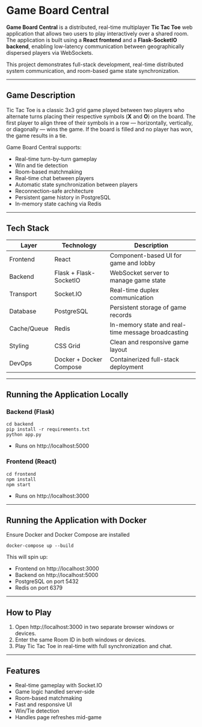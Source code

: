 # Game Board Central 

**Game Board Central** is a distributed, real-time multiplayer **Tic Tac Toe** web application that allows two users to play interactively over a shared room. The application is built using a **React frontend** and a **Flask-SocketIO backend**, enabling low-latency communication between geographically dispersed players via WebSockets.

This project demonstrates full-stack development, real-time distributed system communication, and room-based game state synchronization.

---

## Game Description

Tic Tac Toe is a classic 3x3 grid game played between two players who alternate turns placing their respective symbols (**X** and **O**) on the board. The first player to align three of their symbols in a row — horizontally, vertically, or diagonally — wins the game. If the board is filled and no player has won, the game results in a tie.

Game Board Central supports:
- Real-time turn-by-turn gameplay
- Win and tie detection
- Room-based matchmaking
- Real-time chat between players
- Automatic state synchronization between players
- Reconnection-safe architecture
- Persistent game history in PostgreSQL
- In-memory state caching via Redis

---

## Tech Stack

| Layer      | Technology         | Description                                |
|------------|--------------------|--------------------------------------------|
| Frontend   | React              | Component-based UI for game and lobby      |
| Backend    | Flask + Flask-SocketIO | WebSocket server to manage game state     |
| Transport  | Socket.IO          | Real-time duplex communication              |
| Database   | PostgreSQL         | Persistent storage of game records     |
| Cache/Queue| Redis              | In-memory state and real-time message broadcasting |
| Styling    | CSS Grid           | Clean and responsive game layout           |
|  DevOps    | Docker + Docker Compose| Containerized full-stack deployment    |

---

## Running the Application Locally

### Backend (Flask)

```
cd backend
pip install -r requirements.txt
python app.py
```
- Runs on http://localhost:5000
### Frontend (React)
```
cd frontend
npm install
npm start
```
- Runs on http://localhost:3000
---
## Running the Application with Docker
Ensure Docker and Docker Compose are installed
```
docker-compose up --build
```
This will spin up:
- Frontend on http://localhost:3000
- Backend on http://localhost:5000
- PostgreSQL on port 5432
- Redis on port 6379
---
## How to Play
1. Open http://localhost:3000 in two separate browser windows or devices.
2. Enter the same Room ID in both windows or devices. 
3. Play Tic Tac Toe in real-time with full synchronization and chat.
---
## Features
- Real-time gameplay with Socket.IO
- Game logic handled server-side
- Room-based matchmaking
- Fast and responsive UI
- Win/Tie detection
- Handles page refreshes mid-game









